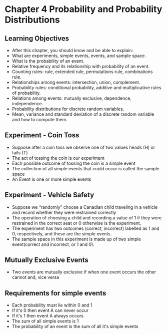 # Chapter 4 Probability and Probability Distributions

## Learning Objectives

- After this chapter, you should know and be able to explain:
- What are experiments, simple events, events, and sample space.
- What is the probability of an event.
- Relative frequency and its relationship with probability of an event.
- Counting rules: rule, extended rule, permutations rule, combinations rule.
- Relationships among events: intersection, union, complement.
- Probability rules: conditional probability, additive and multiplicative rules of probability.
- Relations among events: mutually exclusive, dependence, independence.
- Probability distributions for discrete random variables.
- Mean, variance and standard deviation of a discrete random variable and how to compute them.

## Experiment - Coin Toss

- Suppose after a coin toss we observe one of two values heads (H) or tails (T)
- The act of tossing the coin is our experiment
- Each possible outcome of tossing the coin is a simple event
- The collection of all simple events that could occur is called the sample space
- An Event is one or more simple events

## Experiment - Vehicle Safety

- Suppose we “randomly” choose a Canadian child traveling in a vehicle and record whether they were restrained correctly
- The operation of choosing a child and recording a value of 1 if they were restrained in the correct seat or 0 otherwise is the experiment.
- The experiment has two outcomes (correct, incorrect) labelled as 1 and 0, respectively, and these are the simple events.
- The sample space in this experiment is made up of two simple event(correct and incorrect, or 1 and 0).

## Mutually Exclusive Events

- Two events are mutually exclusive if when one event occurs the other cannot and, vice versa

## Requirements for simple events

- Each probability must lie within 0 and 1
- If it's 0 then event A can never occur
- If it's 1 then event A always occurs
- The sum of all simple events is 1
- The probability of an event is the sum of all it's simple events

